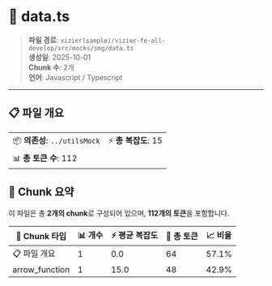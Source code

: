 # 📄 data.ts

> **파일 경로**: `vizier(sample)/vizier-fe-all-develop/src/mocks/smg/data.ts`  
> **생성일**: 2025-10-01  
> **Chunk 수**: 2개  
> **언어**: Javascript / Typescript
---


## 📋 파일 개요

| | |
|--|--|
| 📦 **의존성**: `../utilsMock` | ⚡ **총 복잡도**: 15 |
| 📊 **총 토큰 수**: 112 |  |






## 🧩 Chunk 요약

이 파일은 총 **2개의 chunk**로 구성되어 있으며, **112개의 토큰**을 포함합니다.

| 🧩 Chunk 타입 | 📊 개수 | ⚡ 평균 복잡도 | 📝 총 토큰 | 📈 비율 |
|---------------|--------|-------------|----------|--------|
| 📋 파일 개요 | 1 | 0.0 | 64 | 57.1% |
| arrow_function | 1 | 15.0 | 48 | 42.9% |

